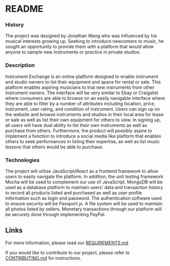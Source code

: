 <h1>README</h1>  
  
<h3>History</h3>  
The project was designed by Jonathan Wang who was influenced by his musical interests growing up. Seeking to introduce newcomers to music, he sought an opportunity to provide them with a platform that would allow anyone to sample new instruments or practice in private studios.  

<h3>Description</h3>  
Instrument Exchange is an online platform designed to enable instrument and studio owners to list their equipment and space for rental or sale. This platform enables aspiring musicians to trial new instruments from other instrument owners. The interface will be very similar to Ebay or Craigslist where consumers are able to browse on an easily navigable interface where they are able to filter by a number of attributes including location, price, instrument, user rating, and condition of instrument. Users can sign up on the website and browse instruments and studios in their local area for lease or sale as well as list their own equipment for others to view. In signing up, all users will have dual ability to list their own instruments as well as purchase from others. Furthermore, the product will possibly aspire to implement a function to introduce a social media like platform that enables others to seek performances in listing their expertise, as well as list music lessons that others would be able to purchase.   
  
<h3>Technologies</h3>  
The project will utilize JavaScript/React as a frontend framework to allow users to easily navigate the platform. In addition, the unit testing framework Mocha will be used to complement our use of JavaScript.   
MongoDB will be used as a database platform to maintain users' data and transaction history to record all products listed and purchased as well as user profile information such as login and password.  
The authentication software used to ensure security will be Passport.js. A file system will be used to maintain all photos listed by sellers.  
Monetary transactions through our platform will be securely done through implementing PayPal. 

  
<h2>Links</h2>  

For more information, please read our [REQUIREMENTS.md](https://github.com/nyu-software-engineering/instrument-exchange/blob/master/REQUIREMENTS.md)

If you would like to contribute to our project, please refer to [CONTRIBUTING.md](CONTRIBUTING.md) for instructions.

